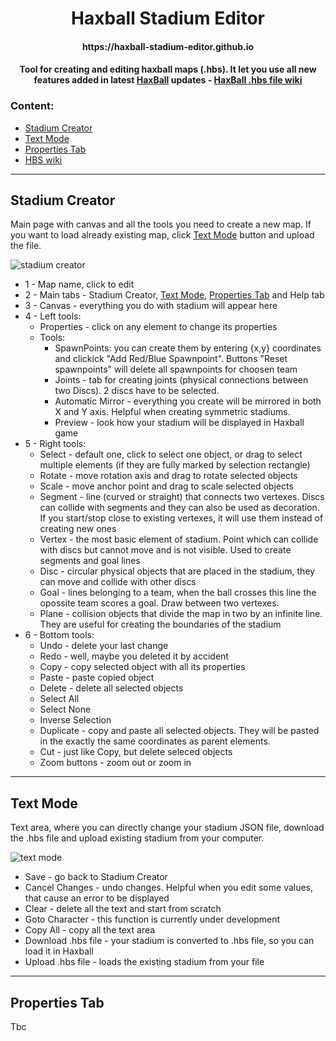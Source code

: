 <h1 id="title" align="center">Haxball Stadium Editor</h1>

<h4 align="center">https://haxball-stadium-editor.github.io</h4>

<h4 align="center">Tool for creating and editing haxball maps (.hbs). It let you use all new features added in latest <a href="https://www.haxball.com/play">HaxBall</a> updates - <a href="https://github.com/haxball/haxball-issues/wiki/Stadium-(.hbs)-File">HaxBall .hbs file wiki</a> </h4>

### Content:

- [Stadium Creator](#stadium-creator)
- [Text Mode](#docs)
- [Properties Tab](#how-to-contribute)
- [HBS wiki](#contributors)

---

<h2 id="stadium-creator">Stadium Creator</h2>

Main page with canvas and all the tools you need to create a new map. If you want to load already existing map, click [Text Mode](#text-mode) button and upload the file.

![stadium creator](https://user-images.githubusercontent.com/103112562/212488744-c732cf76-6bc8-4cdc-85a2-ca25b2565d56.png)

- 1 - Map name, click to edit
- 2 - Main tabs - Stadium Creator, [Text Mode](#text-mode), [Properties Tab](#properties-tab) and Help tab
- 3 - Canvas - everything you do with stadium will appear here
- 4 - Left tools:
  - Properties - click on any element to change its properties
  - Tools:
    - SpawnPoints: you can create them by entering {x,y} coordinates and clickick "Add Red/Blue Spawnpoint". Buttons "Reset spawnpoints" will delete all spawnpoints for choosen team
    - Joints - tab for creating joints (physical connections between two Discs). 2 discs have to be selected.
    - Automatic Mirror - everything you create will be mirrored in both X and Y axis. Helpful when creating symmetric stadiums.
    - Preview - look how your stadium will be displayed in Haxball game
- 5 - Right tools:
   - Select - default one, click to select one object, or drag to select multiple elements (if they are fully marked by selection rectangle)
   - Rotate - move rotation axis and drag to rotate selected objects
   - Scale - move anchor point and drag to scale selected objects
   - Segment - line (curved or straight) that connects two vertexes. Discs can collide with segments and they can also be used as decoration. If you start/stop close to existing vertexes, it will use them instead of creating new ones
   - Vertex - the most basic element of stadium. Point which can collide with discs but cannot move and is not visible. Used to create segments and goal lines
   - Disc - circular physical objects that are placed in the stadium, they can move and collide with other discs
   - Goal - lines belonging to a team, when the ball crosses this line the opossite team scores a goal. Draw between two vertexes.
   - Plane - collision objects that divide the map in two by an infinite line. They are useful for creating the boundaries of the stadium
- 6 - Bottom tools:
  - Undo - delete your last change
  - Redo - well, maybe you deleted it by accident
  - Copy - copy selected object with all its properties
  - Paste - paste copied object
  - Delete - delete all selected objects
  - Select All
  - Select None
  - Inverse Selection
  - Duplicate - copy and paste all selected objects. They will be pasted in the exactly the same coordinates as parent elements.
  - Cut - just like Copy, but delete seleced objects
  - Zoom buttons - zoom out or zoom in

---

<h2 id="text-mode">Text Mode</h2>

Text area, where you can directly change your stadium JSON file, download the .hbs file and upload existing stadium from your computer.

![text mode](https://user-images.githubusercontent.com/103112562/212491329-8545bdf9-48cc-4b40-9193-9fc80e53e4f5.png)

- Save - go back to Stadium Creator
- Cancel Changes - undo changes. Helpful when you edit some values, that cause an error to be displayed
- Clear - delete all the text and start from scratch
- Goto Character - this function is currently under development
- Copy All - copy all the text area
- Download .hbs file - your stadium is converted to .hbs file, so you can load it in Haxball
- Upload .hbs file - loads the existing stadium from your file

---

<h2 id="properties-tab">Properties Tab</h2>

Tbc

